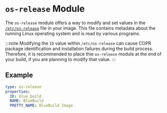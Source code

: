 # **`os-release` Module**

The `os-release` module offers a way to modify and set values in the [`/etc/os-release`](https://www.freedesktop.org/software/systemd/man/latest/os-release.html) file in your image. This file contains metadata about the running Linux operating system and is read by various programs. 

:::note
Modifying the `ID` value within `/etc/os-release` can cause COPR package identification and installation failures during the build process. Therefore, it is recommended to place thie `os-release` module at the end of your build, if you are planning to modify that value.
:::
 
## Example

```yaml
type: os-release
properties:
  ID: blue_build
  NAME: BlueBuild
  PRETTY_NAME: BlueBuild Image
```
